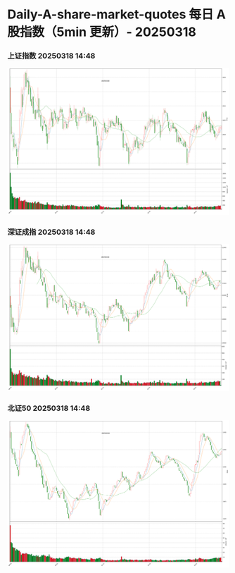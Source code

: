 
# Daily-A-share-market-quotes 每日 A 股指数（5min 更新）- 20250318

### 上证指数 20250318 14:48
![](./fig/2025/3/20250318-sh000001.png)

### 深证成指 20250318 14:48
![](./fig/2025/3/20250318-sz399001.png)

### 北证50 20250318 14:48
![](./fig/2025/3/20250318-bj899050.png)
